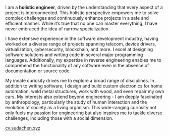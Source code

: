 I am a __holistic engineer__, driven by the understanding that every aspect of a project is interconnected. This holistic perspective empowers me to solve complex challenges and continuously enhance projects in a safe and efficient manner. While it’s true that no one can master everything, I have never embraced the idea of narrow specialization.

I have extensive experience in the software development industry, having worked on a diverse range of projects spanning telecom, device drivers, virtualization, cybersecurity, blockchain, and more. I excel at designing software solutions and writing code in several major programming languages. Additionally, my expertise in reverse engineering enables me to comprehend the functionality of any software even in the absence of documentation or source code.

My innate curiosity drives me to explore a broad range of disciplines. In addition to writing software, I design and build custom electronics for home automation, weld metal structures, work with wood, and even repair my own cars. My interests also extend beyond engineering - I am deeply fascinated by anthropology, particularly the study of human interaction and the evolution of society as a living organism. This wide-ranging curiosity not only fuels my passion for engineering but also inspires me to tackle diverse challenges, including those with a social dimension.

[cv.sudachen.xyz](http://cv.sudachen.xyz)
